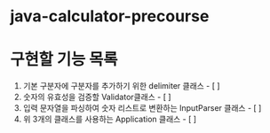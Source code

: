 # java-calculator-precourse

# **구현할 기능 목록**

1. 기본 구분자에 구분자를 추가하기 위한 delimiter 클래스 - [ ]
2. 숫자의 유효성을 검증할 Validator클래스 - [ ]
3.  입력 문자열을 파싱하여 숫자 리스트로 변환하는 InputParser 클래스 - [ ]
4. 위 3개의 클래스를 사용하는 Application 클래스 - [ ]